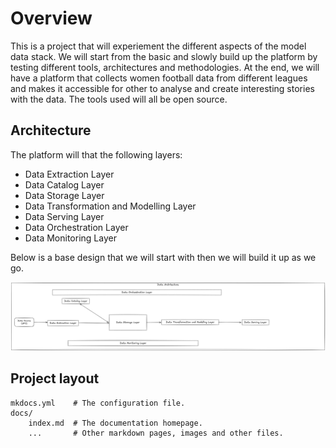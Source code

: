 # Overview

This is a project that will experiement the different aspects of the model data stack. We will start from the basic and slowly build up the platform by testing different tools, architectures and methodologies. At the end, we will have a platform that collects women football data from different leagues and makes it accessible for other to analyse and create interesting stories with the data. The tools used will all be open source.

## Architecture

The platform will that the following layers:

* Data Extraction Layer
* Data Catalog Layer
* Data Storage Layer
* Data Transformation and Modelling Layer
* Data Serving Layer
* Data Orchestration Layer
* Data Monitoring Layer

Below is a base design that we will start with then we will build it up as we go.

![alt text](assets/image.png)
## Project layout

    mkdocs.yml    # The configuration file.
    docs/
        index.md  # The documentation homepage.
        ...       # Other markdown pages, images and other files.

